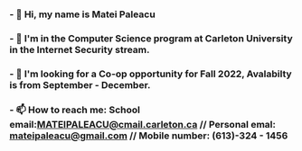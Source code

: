 ### - 👋 Hi, my name is Matei Paleacu
### - 👀 I'm in the Computer Science program at Carleton University in the Internet Security stream.
### - 👯 I'm looking for a Co-op opportunity for Fall 2022, Avalabilty is from September - December.
### - 📫 How to reach me: School email:MATEIPALEACU@cmail.carleton.ca // Personal emal: mateipaleacu@gmail.com // Mobile number: (613)-324 - 1456
<!--
**Matei-Paleacu/Matei-Paleacu** is a ✨ _special_ ✨ repository because its `README.md` (this file) appears on your GitHub profile.

Here are some ideas to get you started:

- 🔭 I’m currently working on ...
- 🌱 I’m currently learning ...
- 👯 I’m looking to collaborate on ...
- 🤔 I’m looking for help with ...
- 💬 Ask me about ...
- 📫 How to reach me: ...
- 😄 Pronouns: ...
- ⚡ Fun fact: ...
-->
